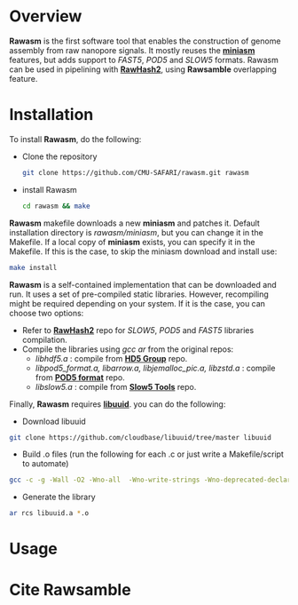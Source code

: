 # Overview
**Rawasm** is the first software tool that enables the construction of genome assembly from raw nanopore signals.
It mostly reuses the **[miniasm](https://github.com/lh3/miniasm)** features, but adds support to _FAST5_, _POD5_ and _SLOW5_ formats.
Rawasm can be used in pipelining with **[RawHash2](https://github.com/CMU-SAFARI/RawHash)**, using **Rawsamble** overlapping feature.

# Installation

To install **Rawasm**, do the following:
* Clone the repository
  ```bash
  git clone https://github.com/CMU-SAFARI/rawasm.git rawasm
  ```
* install Rawasm
  ```bash
  cd rawasm && make
  ```

**Rawasm** makefile downloads a new **miniasm** and patches it. 
Default installation directory is _rawasm/miniasm_, but you can change it in the Makefile.
If a local copy of **miniasm** exists, you can specify it in the Makefile.
If this is the case, to skip the miniasm download and install use:
```bash
make install
```

**Rawasm** is a self-contained implementation that can be downloaded and run. It uses a set of pre-compiled static libraries.
However, recompiling might be required depending on your system. If it is the case, you can choose two options:
- Refer to **[RawHash2](https://github.com/CMU-SAFARI/RawHash)** repo for _SLOW5_, _POD5_ and _FAST5_ libraries compilation.
- Compile the libraries using _gcc ar_ from the original repos:
  - _libhdf5.a_ : compile from **[HD5 Group](https://github.com/HDFGroup/hdf5)** repo.
  - _libpod5_format.a, libarrow.a, libjemalloc_pic.a, libzstd.a_ : compile from **[POD5 format](https://github.com/nanoporetech/pod5-file-format)** repo.
  - _libslow5.a_ : compile from **[Slow5 Tools](https://github.com/hasindu2008/slow5tools)** repo.

Finally, **Rawasm** requires **[libuuid](https://github.com/cloudbase/libuuid/tree/master)**. you can do the following:
- Download libuuid
```bash
git clone https://github.com/cloudbase/libuuid/tree/master libuuid
```
- Build .o files (run the following for each .c or just write a Makefile/script to automate)
```bash
gcc -c -g -Wall -O2 -Wno-all  -Wno-write-strings -Wno-deprecated-declarations -Wcpp -I. file.c -o file.o
```
- Generate the library
```bash
ar rcs libuuid.a *.o
```

# Usage

# Cite Rawsamble
